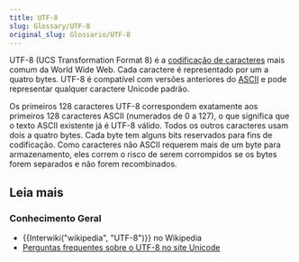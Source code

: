 ```yaml
---
title: UTF-8
slug: Glossary/UTF-8
original_slug: Glossario/UTF-8
---
```


UTF-8 (UCS Transformation Format 8) é a [codificação de caracteres](/pt-BR/docs/Glossario/character_encoding) mais comum da World Wide Web. Cada caractere é representado por um a quatro bytes. UTF-8 é compatível com versões anteriores do [ASCII](/pt-BR/docs/Glossario/ASCII) e pode representar qualquer caractere Unicode padrão.

Os primeiros 128 caracteres UTF-8 correspondem exatamente aos primeiros 128 caracteres ASCII (numerados de 0 a 127), o que significa que o texto ASCII existente já é UTF-8 válido. Todos os outros caracteres usam dois a quatro bytes. Cada byte tem alguns bits reservados para fins de codificação. Como caracteres não ASCII requerem mais de um byte para armazenamento, eles correm o risco de serem corrompidos se os bytes forem separados e não forem recombinados.

## Leia mais

### Conhecimento Geral

- {{Interwiki("wikipedia", "UTF-8")}} no Wikipedia
- [Perguntas frequentes sobre o UTF-8 no site Unicode](http://www.unicode.org/faq/utf_bom.html#UTF8)
